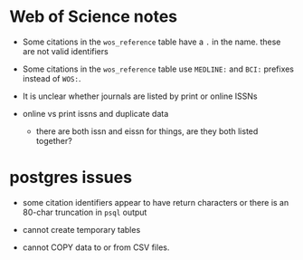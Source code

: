 
# Web of Science notes
- Some citations in the `wos_reference` table have a `.` in the name. these are not valid identifiers

- Some citations in the `wos_reference` table use `MEDLINE:` and `BCI:` prefixes instead of `WOS:`.

- It is unclear whether journals are listed by print or online ISSNs

- online vs print issns and duplicate data
    - there are both issn and eissn for things, are they both listed together?

# postgres issues

- some citation identifiers appear to have return characters or there is an 80-char truncation in `psql` output

- cannot create temporary tables
- cannot COPY data to or from CSV files.